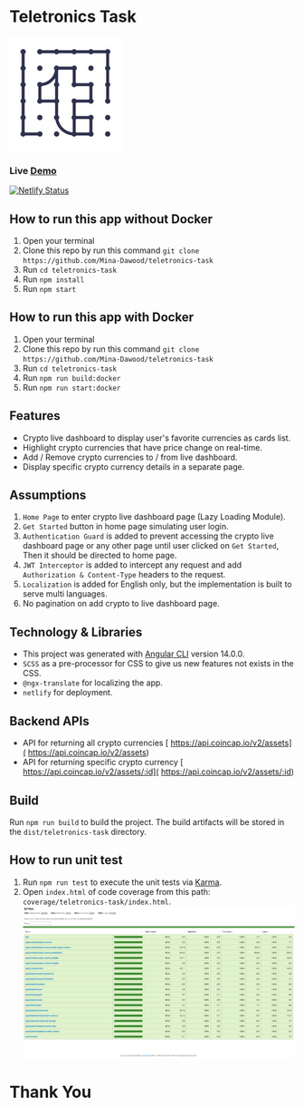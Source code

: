 # Teletronics Task
![Teletronics Logo](https://github.com/Mina-Dawood/teletronics-task/blob/master/src/assets/img/teletronics-logo.jpeg?raw=true)

### Live <a href="https://teletronics-task.netlify.app/" target="_blank">Demo</a>

[![Netlify Status](https://api.netlify.com/api/v1/badges/6be9eff4-644f-4d88-abe1-a3725533dbe1/deploy-status)](https://app.netlify.com/sites/teletronics-task/deploys)

## How to run this app without Docker

1. Open your terminal
2. Clone this repo by run this command
`git clone https://github.com/Mina-Dawood/teletronics-task`
3. Run `cd teletronics-task`
4. Run `npm install`
5. Run `npm start`

## How to run this app with Docker

1. Open your terminal
2. Clone this repo by run this command
`git clone https://github.com/Mina-Dawood/teletronics-task`
3. Run `cd teletronics-task`
4. Run `npm run build:docker`
5. Run `npm run start:docker`

## Features

- Crypto live dashboard to display user's favorite currencies as cards list.
- Highlight crypto currencies that have price change on real-time.
- Add / Remove crypto currencies to / from live dashboard.
- Display specific crypto currency details in a separate page.

## Assumptions

1. `Home Page` to enter crypto live dashboard page (Lazy Loading Module).
2. `Get Started` button in home page simulating user login.
3. `Authentication Guard` is added to prevent accessing the crypto live dashboard page or any other page until user clicked on `Get Started`, Then it should be directed to home page.
4. `JWT Interceptor` is added to intercept any request and add `Authorization & Content-Type` headers to the request.
5. `Localization` is added for English only, but the implementation is built to serve multi languages.
6. No pagination on add crypto to live dashboard page.


## Technology & Libraries


- This project was generated with [Angular CLI](https://github.com/angular/angular-cli) version 14.0.0.
- `SCSS` as a pre-processor for CSS to give us new features not exists in the CSS.
- `@ngx-translate` for localizing the app.
- `netlify` for deployment.




## Backend APIs

- API for returning all crypto currencies [ https://api.coincap.io/v2/assets]( https://api.coincap.io/v2/assets)
- API for returning specific crypto currency [ https://api.coincap.io/v2/assets/:id]( https://api.coincap.io/v2/assets/:id)



## Build

Run `npm run build` to build the project. The build artifacts will be stored in the `dist/teletronics-task` directory.

## How to run unit test

1. Run `npm run test` to execute the unit tests via [Karma](https://karma-runner.github.io).
2. Open `index.html` of code coverage from this path: `coverage/teletronics-task/index.html`.
 ![Code Coverage](https://github.com/Mina-Dawood/teletronics-task/blob/master/src/docs/unit-test-code-coverage.png?raw=true)


# Thank You

